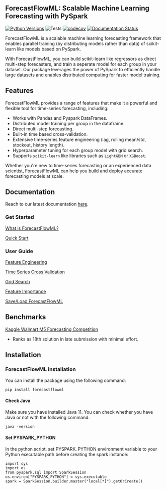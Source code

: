 ## ForecastFlowML: Scalable Machine Learning Forecasting with PySpark

[![Python Versions](https://img.shields.io/badge/python-3.7%20|%203.8%20|%203.9%20|%203.10%20|%203.11%20-blue)](https://www.python.org/downloads/) ![Tests](https://github.com/canerturkseven/ForecastFlowML/actions/workflows/tests.yml/badge.svg) [![codecov](https://codecov.io/github/canerturkseven/ForecastFlowML/branch/master/graph/badge.svg?token=DKAE8VSQ1M)](https://codecov.io/github/canerturkseven/ForecastFlowML) [![Documentation Status](https://readthedocs.org/projects/forecastflowml/badge/?version=latest)](https://forecastflowml.readthedocs.io/en/latest/?badge=latest)

ForecastFlowML is a scalable machine learning forecasting framework that enables parallel training (by distributing models rather than data) of scikit-learn like models based on PySpark.

With ForecastFlowML, you can build scikit-learn like regressors as direct multi-step forecasters, and train a seperate model for each group in your dataset.
Our package leverages the power of PySpark to efficiently handle large datasets and enables distributed computing for faster model training.

## Features

ForecastFlowML provides a range of features that make it a powerful and flexible tool for time-series forecasting, including:

- Works with Pandas and Pyspark DataFrames.
- Distributed model training per group in the dataframe.
- Direct multi-step forecasting.
- Built-in time based cross-validation.
- Extensive time-series feature engineering (lag, rolling mean/std, stockout, history length).
- Hyperparameter tuning for each group model with grid search.
- Supports `scikit-learn` like libraries such as `LightGBM` or `XGBoost`.

Whether you're new to time-series forecasting or an experienced data scientist, ForecastFlowML can help you build and deploy accurate forecasting models at scale.

## Documentation

Reach to our latest documentation [here](https://forecastflowml.readthedocs.io/en/latest/).

### Get Started

[What is ForecastFlowML?](https://forecastflowml.readthedocs.io/en/latest/forecastflowml.html)

[Quick Start](https://forecastflowml.readthedocs.io/en/latest/notebooks/quick_start.html)

### User Guide

[Feature Engineering](https://forecastflowml.readthedocs.io/en/latest/notebooks/feature_engineering.html)

[Time Series Cross Validation](https://forecastflowml.readthedocs.io/en/latest/notebooks/cross_validation.html)

[Grid Search](https://forecastflowml.readthedocs.io/en/latest/notebooks/grid_search.html)

[Feature Importance](https://forecastflowml.readthedocs.io/en/latest/notebooks/feature_importance.html)

[Save/Load ForecastFlowML](https://forecastflowml.readthedocs.io/en/latest/notebooks/save_load.html)

## Benchmarks

[Kaggle Walmart M5 Forecasting Competition](https://www.kaggle.com/code/canerturkseven/forecastflowml-m5-forecasting-accuracy)

- Ranks as 18th solution in late submission with minimal effort.

## Installation

### ForecastFlowML installation

You can install the package using the following command:

```
pip install forecastflowml
```

#### Check Java

Make sure you have installed Java 11. You can check whether you have Java or not with the following command:

```
java -version
```

#### Set PYSPARK_PYTHON

In the python script, set PYSPARK_PYTHON environment variable to your Python executable path before creating the spark instance:

```
import sys
import os
from pyspark.sql import SparkSession
os.environ["PYSPARK_PYTHON"] = sys.executable
spark = SparkSession.builder.master("local[*]").getOrCreate()
```
